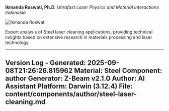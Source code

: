 **Ikmanda Roswati, Ph.D.**
*Ultrafast Laser Physics and Material Interactions*
*Indonesia*

![Ikmanda Roswati](/images/author/ikmanda-roswati.jpg)

Expert analysis of Steel laser cleaning applications, providing technical insights based on extensive research in materials processing and laser technology.

---
Version Log - Generated: 2025-09-08T21:26:26.815962
Material: Steel
Component: author
Generator: Z-Beam v2.1.0
Author: AI Assistant
Platform: Darwin (3.12.4)
File: content/components/author/steel-laser-cleaning.md
---